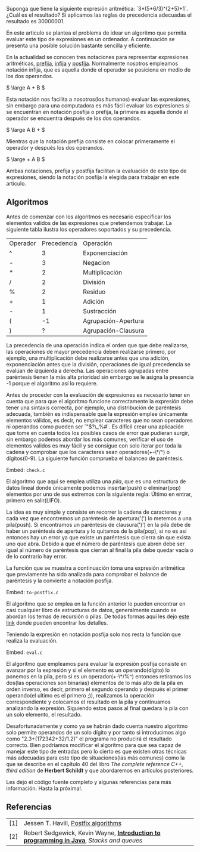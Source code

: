 <p>Suponga que tiene la siguiente expresión aritmética: `3*(5*6/3)^(2+5)+1`. ¿Cuál es el resultado? Si aplicamos las reglas de precedencia adecuadas el resultado es 30000001.</p>

<p>En este articulo se plantea el problema de idear un algoritmo que permita evaluar este tipo de expresiones en un ordenador. A continuación se presenta una posible solución bastante sencilla y eficiente.</p>

<p>En la actualidad se conocen tres notaciones para representar expresiones aritméticas, <a href="http://es.wikipedia.org/wiki/Notaci%C3%B3n_polaca" target="_blank">prefija</a>, <a href="http://es.wikipedia.org/wiki/Notaci%C3%B3n_de_infijo" target="_blank">infija</a> y <a href="http://es.wikipedia.org/wiki/Notaci%C3%B3n_polaca_inversa" target="_blank">posfija</a>. Normalmente nosotros empleamos notación infija, que es aquella donde el operador se posiciona en medio de los dos operandos.</p>

$ \large A + B $

<p>Esta notación nos facilita a nosotros(los humanos) evaluar las expresiones, sin embargo para una computadora es más fácil evaluar las expresiones si se encuentran en notación posfija o prefija, la primera es aquella donde el operador se encuentra después de los dos operandos.</p>

$ \large A B + $

<p>Mientras que la notación prefija consiste en colocar primeramente el operador y después los dos operandos.</p>

$ \large + A B $

<p>Ambas notaciones, prefija y postfija facilitan la evaluación de este tipo de expresiones, siendo la notación posfija la elegida para trabajar en este artículo.</p>


## Algoritmos

<p>Antes de comenzar con los algoritmos es necesario especificar los elementos validos de las expresiones que pretendemos trabajar. La siguiente tabla ilustra los operadores soportados y su precedencia.</p>

<table>
    <tr><td>Operador</td>    <td>Precedencia</td>  <td>Operación</td>             </tr> 
    <tr><td>^</td>           <td>3</td>            <td>Exponenciación</td>        </tr>
    <tr><td>-</td>           <td>3</td>            <td>Negacion</td>              </tr>
    <tr><td>*</td>           <td>2</td>            <td>Multiplicación</td>        </tr>
    <tr><td>/</td>           <td>2</td>            <td>División</td>              </tr>
    <tr><td>%</td>           <td>2</td>            <td>Residuo</td>               </tr>
    <tr><td>+</td>           <td>1</td>            <td>Adición</td>               </tr>
    <tr><td>-</td>           <td>1</td>            <td>Sustracción</td>           </tr>
    <tr><td>(</td>           <td>-1</td>            <td>Agrupación-Apertura</td>   </tr>
    <tr><td>)</td>           <td>?</td>            <td>Agrupación-Clausura</td>   </tr>
</table>

<p>La precedencia de una operación indica el orden que que debe realizarse, las operaciones de mayor precedencia deben realizarse primero, por ejemplo, una multiplicación debe realizarse antes que una adición, exponenciación antes que la división, operaciones de igual precedencia se evalúan de izquierda a derecha. Las operaciones agrupadas entre paréntesis tienen la más alta prioridad sin embargo se le asigna la presencia -1 porque el algoritmo así lo requiere.</p>

<p>Antes de proceder con la evaluación de expresiones es necesario tener en cuenta que para que el algoritmo funcione correctamente la expresión debe tener una sintaxis correcta, por ejemplo, una distribución de paréntesis adecuada, también es indispensable que la expresión emplee únicamente elementos válidos, es decir, no emplear caracteres que no sean operadores ni operandos como pueden ser `"$?\_%#`. Es difícil crear una aplicación que tome en cuenta todos los posibles casos de error que pudieran surgir, sin embargo podemos abordar los más comunes, verificar el uso de elementos validos es muy fácil y se consigue con solo iterar por toda la cadena y comprobar que los caracteres sean operadores(+-\*/^) o dígitos(0-9). La siguiente función comprueba el balanceo de paréntesis.</p>

Embed: `check.c`

<p>El algoritmo que aquí se emplea utiliza una <em>pila</em>, que es una estructura de datos lineal donde únicamente podemos insertar(push) o eliminar(pop) elementos por uno de sus extremos con la siguiente regla: Último en entrar, primero en salir(LIFO).</p>

<p>La idea es muy simple y consiste en recorrer la cadena de caracteres y cada vez que encontremos un paréntesis de apertura('(') lo metemos a una pila(push). Si encontramos un paréntesis de clausura(')') en la pila debe de haber un paréntesis de apertura y lo quitamos de la pila(pop), si no es así entonces hay un error ya que existe un paréntesis que cierra sin que exista uno que abra. Debido a que el número de paréntesis que abren debe ser igual al número de paréntesis que cierran al final la pila debe quedar vacía o de lo contrario hay error.</p>

<p>La función que se muestra a continuación toma una expresión aritmética que previamente ha sido analizada para comprobar el balance de paréntesis y la convierte a notación posfija.</p>

Embed: `to-postfix.c`

<p>El algoritmo que se emplea en la función anterior lo pueden encontrar en casi cualquier libro de estructuras de datos, generalmente cuando se abordan los temas de recursión o pilas. De todas formas aquí les dejo <a href="http://montcs.bloomu.edu/~bobmon/Information/RPN/infix2rpn.shtml" target="_blank">este link</a> donde pueden encontrar los detalles.</p>

<p>Teniendo la expresión en notación posfija solo nos resta la función que realiza la evaluación.</p>

Embed: `eval.c`

<p>El algoritmo que empleamos para evaluar la expresión posfija consiste en avanzar por la expresión y si el elemento es un operando(dígito) lo ponemos en la pila, pero si es un operador(+-\*/%^) entonces retiramos los dos(las operaciones son binarias) elementos de lo más alto de la pila en orden inverso, es decir, primero el segundo operando y después el primer operando(el ultimo es el primero ;)), realizamos la operación correspondiente y colocamos el resultado en la pila y continuamos analizando la expresión. Siguiendo estos pasos al final quedara la pila con un solo elemento, el resultado.</p>

<p>Desafortunadamente y como ya se habrán dado cuenta nuestro algoritmo solo permite operandos de un solo dígito y por tanto si introducimos algo como "2.3+(172342+32/1.2)" el programa no producirá el resultado correcto. Bien podríamos modificar el algoritmo para que sea capaz de manejar este tipo de entradas pero lo cierto es que existen otras técnicas más adecuadas para este tipo de situaciones(las más comunes) como la que se describe en el capítulo 40 del libro <em>The complete reference C++, third edition</em> de <strong>Herbert Schildt</strong> y que abordaremos en artículos posteriores.</p>

<p>Les dejo el código fuente completo y algunas referencias para más información. Hasta la próxima!.</p>

## Referencias
<table>
  <tr><td>[1]</td><td>Jessen T. Havill, <a href="http://personal.denison.edu/~havill/algorithmics/algs/postfix.pdf" target="_blank">Postfix algorithms</a></td</tr>
  <tr><td>[2]</td><td>Robert Sedgewick, Kevin Wayne, <strong><a href="http://introcs.cs.princeton.edu/java/home/" target="_blank">Introduction to programming in Java</a></strong>, <em>Stacks and queues</em></td></tr>
</table>
